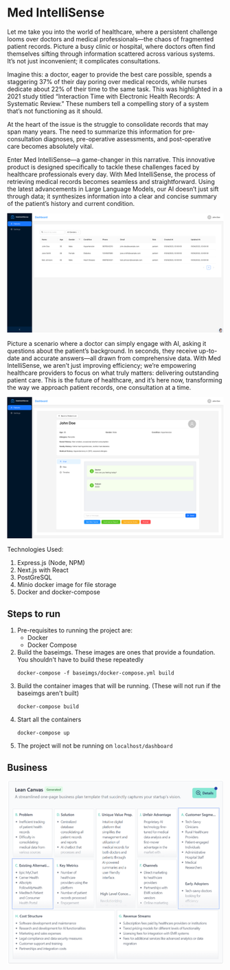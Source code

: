 # Med IntelliSense

Let me take you into the world of healthcare, where a persistent challenge looms over doctors and medical professionals—the chaos of fragmented patient records. Picture a busy clinic or hospital, where doctors often find themselves sifting through information scattered across various systems. It’s not just inconvenient; it complicates consultations. 

Imagine this: a doctor, eager to provide the best care possible, spends a staggering 37% of their day poring over medical records, while nurses dedicate about 22% of their time to the same task. This was highlighted in a 2021 study titled “Interaction Time with Electronic Health Records: A Systematic Review.” These numbers tell a compelling story of a system that’s not functioning as it should.

At the heart of the issue is the struggle to consolidate records that may span many years. The need to summarize this information for pre-consultation diagnoses, pre-operative assessments, and post-operative care becomes absolutely vital.

Enter Med IntelliSense—a game-changer in this narrative. This innovative product is designed specifically to tackle these challenges faced by healthcare professionals every day. With Med IntelliSense, the process of retrieving medical records becomes seamless and straightforward. Using the latest advancements in Large Language Models, our AI doesn’t just sift through data; it synthesizes information into a clear and concise summary of the patient’s history and current condition.

![image](medtech_images/medtech_image1.png)

Picture a scenario where a doctor can simply engage with AI, asking it questions about the patient’s background. In seconds, they receive up-to-date and accurate answers—all drawn from comprehensive data. With Med IntelliSense, we aren’t just improving efficiency; we’re empowering healthcare providers to focus on what truly matters: delivering outstanding patient care. This is the future of healthcare, and it’s here now, transforming the way we approach patient records, one consultation at a time.

![image](medtech_images/medtech_2.png)

Technologies Used:
 1. Express.js (Node, NPM)
 2. Next.js with React
 3. PostGreSQL
 4. Minio docker image for file storage
 5. Docker and docker-compose


## Steps to run
1. Pre-requisites to running the project are:
    - Docker
    - Docker Compose
2. Build the baseimgs. These images are ones that provide a foundation. You shouldn't have to build these repeatedly
    ```
    docker-compose -f baseimgs/docker-compose.yml build
    ```
3. Build the container images that will be running. (These will not run if the baseimgs aren't built)
    ```
    docker-compose build
    ```
4. Start all the containers
    ```
    docker-compose up
    ```
5. The project will not be running on `localhost/dashboard`

## Business
![image](medtech_images/medtech_image3.png)
